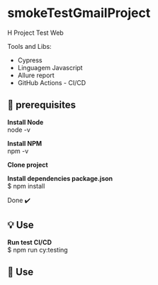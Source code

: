 # smokeTestGmailProject
H
Project Test Web

Tools and Libs:

- Cypress
- Linguagem Javascript
- Allure report
- GitHub Actions - CI/CD


## 🎯 prerequisites

<b>Install Node  </b></br> 
node -v </br>

<b>Install NPM </b></br>
npm -v  </br>

<b>Clone project </b></br>

<b>Install dependencies package.json </b> </br>
 $ npm install</br>
 
 Done ✔️



## 💡 Use

<b>Run test CI/CD  </b></br>
$ npm run cy:testing</br>

## :rocket: Use
